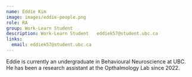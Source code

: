 ```yaml
---
name: Eddie Kim
image: images/eddie-people.png
role: RA
group: Work-Learn Student
description: Work-Learn Student   eddiek57@student.ubc.ca
links:
  email: eddiek57@student.ubc.ca
---
```


Eddie is currently an undergraduate in Behavioural Neuroscience at UBC. He has been a research assistant at the Opthalmology Lab since 2022. 

